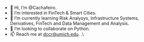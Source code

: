 - 👋 Hi, I’m @Cachafeiro.
- 👀 I’m interested in FinTech & Smart Cities.
- 🌱 I’m currently learning Risk Analysys, Infrastructure Systems, Derivatives, FinTech and Data Management and Analysis.
- 💞️ I’m looking to collaborate on Python.
- 📫 Reach me at dccr@umich.edu.
.\
<!---
Cachafeiro/Cachafeiro is a ✨ special ✨ repository because its `README.md` (this file) appears on your GitHub profile.
You can click the Preview link to take a look at your changes.
--->
